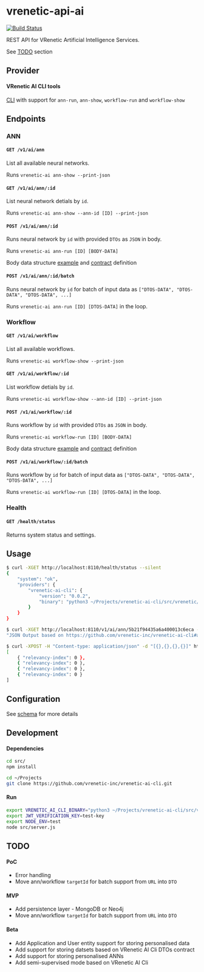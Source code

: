 vrenetic-api-ai
===============

[![Build Status](https://jenkins-eu.vrenetic.io/buildStatus/icon?job=vrenetic-api-ai%2Fmaster)](https://jenkins-eu.vrenetic.io/job/vrenetic-api-ai/job/master/)

REST API for VRenetic Artificial Intelligence Services.

See [TODO](https://github.com/vrenetic-inc/vrenetic-api-ai#todo) section

Provider
--------

#### VRenetic AI CLI tools
[CLI](https://github.com/vrenetic-inc/vrenetic-ai-cli) with support for `ann-run`, `ann-show`, `workflow-run` and `workflow-show`

Endpoints
---------

### ANN

#### `GET /v1/ai/ann`

List all available neural networks. 

Runs `vrenetic-ai ann-show --print-json`

#### `GET /v1/ai/ann/:id`

List neural network detials by `id`.

Runs `vrenetic-ai ann-show --ann-id [ID] --print-json`

#### `POST /v1/ai/ann/:id`

Runs neural network by `id` with provided `DTOs` as `JSON` in body.

Runs `vrenetic-ai ann-run [ID] [BODY-DATA]`

Body data structure [example](https://github.com/vrenetic-inc/vrenetic-ai-cli#examples) and [contract](https://github.com/vrenetic-inc/vrenetic-ai-cli#contract) definition

#### `POST /v1/ai/ann/:id/batch`

Runs neural network by `id` for batch of input data as `["DTOS-DATA", "DTOS-DATA", "DTOS-DATA", ...]`

Runs `vrenetic-ai ann-run [ID] [DTOS-DATA]` in the loop.

### Workflow

#### `GET /v1/ai/workflow`

List all available workflows. 

Runs `vrenetic-ai workflow-show --print-json`

#### `GET /v1/ai/workflow/:id`

List workflow detials by `id`.

Runs `vrenetic-ai workflow-show --ann-id [ID] --print-json`

#### `POST /v1/ai/workflow/:id`

Runs workflow by `id` with provided `DTOs` as `JSON` in body.

Runs `vrenetic-ai workflow-run [ID] [BODY-DATA]`

Body data structure [example](https://github.com/vrenetic-inc/vrenetic-ai-cli#examples) and [contract](https://github.com/vrenetic-inc/vrenetic-ai-cli#contract) definition

#### `POST /v1/ai/workflow/:id/batch`

Runs workflow by `id` for batch of input data as `["DTOS-DATA", "DTOS-DATA", "DTOS-DATA", ...]`

Runs `vrenetic-ai workflow-run [ID] [DTOS-DATA]` in the loop.

### Health

#### `GET /health/status`

Returns system status and settings.

Usage
-----

```bash
$ curl -XGET http://localhost:8110/health/status --silent
{
    "system": "ok",
    "providers": {
        "vrenetic-ai-cli": {
            "version": "0.0.2",
            "binary": "python3 ~/Projects/vrenetic-ai-cli/src/vrenetic/ai.py"
        }
    }
}
```

```bash
$ curl -XGET http://localhost:8110/v1/ai/ann/5b21f94435a6a400013c6eca --silent
"JSON Output based on https://github.com/vrenetic-inc/vrenetic-ai-cli#ai-manifest"
```

```bash
$ curl -XPOST -H "Content-type: application/json" -d "[{},{},{},{}]" http://localhost:8110/v1/ai/workflow/604f08de5b2ad818ce686365011c4aa7/batch
[
    { "relevancy-index": 0 },
    { "relevancy-index": 0 },
    { "relevancy-index": 0 },
    { "relevancy-index": 0 }
]
```

Configuration
-------------

See [schema](https://github.com/vrenetic-inc/vrenetic-api-ai/blob/master/src/lib/core/config-schema.js) for more details

Development
-----------

#### Dependencies

```bash
cd src/
npm install
```

```bash
cd ~/Projects
git clone https://github.com/vrenetic-inc/vrenetic-ai-cli.git
```

#### Run

```bash
export VRENETIC_AI_CLI_BINARY="python3 ~/Projects/vrenetic-ai-cli/src/vrenetic/ai.py"
export JWT_VERIFICATION_KEY=test-key
export NODE_ENV=test
node src/server.js
```

TODO
----

#### PoC
* Error handling
* Move ann/workflow `targetId` for batch support from `URL` into `DTO`

#### MVP
* Add persistence layer - MongoDB or Neo4j
* Move ann/workflow `targetId` for batch support from `URL` into `DTO`

#### Beta
* Add Application and User entity support for storing personalised data
* Add support for storing datsets based on VRenetic AI Cli DTOs contract
* Add support for storing personalised ANNs
* Add semi-supervised mode based on VRenetic AI Cli
